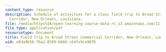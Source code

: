 ```yaml
---
content_type: resource
description: Schedule of activities for a class field trip to Broad Street Commercial
  Corridor, New Orleans, Louisiana.
file: /media/https%3A/open-learning-course-data-rc.s3.amazonaws.com/11-439-revitalizing-urban-main-streets-st-claude-avenue-new-orleans-spring-2009/e0da9b56fba28589b866c64fe9ca9076_MIT11_439s09_lec04_IAP_Field_Trip_Itinerary.pdf
file_type: application/pdf
resourcetype: Document
title: Field Trip to Broad Street Commercial Corridor, New Orleans, Louisiana
uid: e0da9b56-fba2-8589-b866-c64fe9ca9076
---
```

